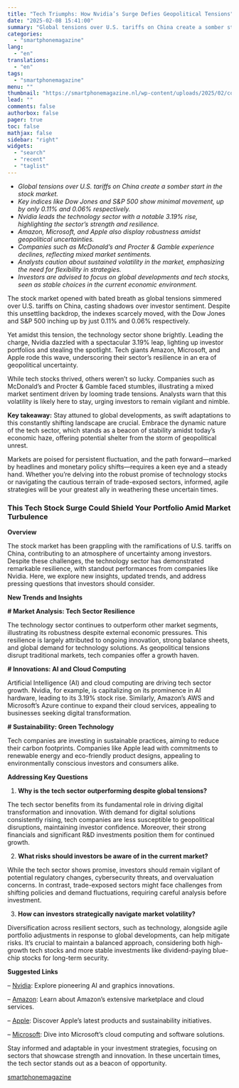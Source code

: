 ```yaml
---
title: "Tech Triumphs: How Nvidia’s Surge Defies Geopolitical Tensions"
date: "2025-02-08 15:41:00"
summary: "Global tensions over U.S. tariffs on China create a somber start in the stock market.Key indices like Dow Jones and S&amp;P 500 show minimal movement, up by only 0.11% and 0.06% respectively.Nvidia leads the technology sector with a notable 3.19% rise, highlighting the sector’s strength and resilience.Amazon, Microsoft, and Apple..."
categories:
  - "smartphonemagazine"
lang:
  - "en"
translations:
  - "en"
tags:
  - "smartphonemagazine"
menu: ""
thumbnail: "https://smartphonemagazine.nl/wp-content/uploads/2025/02/compressed_img-yJCh0UCSzCRoOibfWNO6u5HQ-480x384.png"
lead: ""
comments: false
authorbox: false
pager: true
toc: false
mathjax: false
sidebar: "right"
widgets:
  - "search"
  - "recent"
  - "taglist"
---
```


* *Global tensions over U.S. tariffs on China create a somber start in the stock market.*
* *Key indices like Dow Jones and S&P 500 show minimal movement, up by only 0.11% and 0.06% respectively.*
* *Nvidia leads the technology sector with a notable 3.19% rise, highlighting the sector’s strength and resilience.*
* *Amazon, Microsoft, and Apple also display robustness amidst geopolitical uncertainties.*
* *Companies such as McDonald’s and Procter & Gamble experience declines, reflecting mixed market sentiments.*
* *Analysts caution about sustained volatility in the market, emphasizing the need for flexibility in strategies.*
* *Investors are advised to focus on global developments and tech stocks, seen as stable choices in the current economic environment.*

The stock market opened with bated breath as global tensions simmered over U.S. tariffs on China, casting shadows over investor sentiment. Despite this unsettling backdrop, the indexes scarcely moved, with the Dow Jones and S&P 500 inching up by just 0.11% and 0.06% respectively.

Yet amidst this tension, the technology sector shone brightly. Leading the charge, Nvidia dazzled with a spectacular 3.19% leap, lighting up investor portfolios and stealing the spotlight. Tech giants Amazon, Microsoft, and Apple rode this wave, underscoring their sector’s resilience in an era of geopolitical uncertainty.

While tech stocks thrived, others weren’t so lucky. Companies such as McDonald’s and Procter & Gamble faced stumbles, illustrating a mixed market sentiment driven by looming trade tensions. Analysts warn that this volatility is likely here to stay, urging investors to remain vigilant and nimble.

**Key takeaway:** Stay attuned to global developments, as swift adaptations to this constantly shifting landscape are crucial. Embrace the dynamic nature of the tech sector, which stands as a beacon of stability amidst today’s economic haze, offering potential shelter from the storm of geopolitical unrest.

Markets are poised for persistent fluctuation, and the path forward—marked by headlines and monetary policy shifts—requires a keen eye and a steady hand. Whether you’re delving into the robust promise of technology stocks or navigating the cautious terrain of trade-exposed sectors, informed, agile strategies will be your greatest ally in weathering these uncertain times.

### This Tech Stock Surge Could Shield Your Portfolio Amid Market Turbulence

**Overview**

The stock market has been grappling with the ramifications of U.S. tariffs on China, contributing to an atmosphere of uncertainty among investors. Despite these challenges, the technology sector has demonstrated remarkable resilience, with standout performances from companies like Nvidia. Here, we explore new insights, updated trends, and address pressing questions that investors should consider.

**New Trends and Insights**

**# Market Analysis: Tech Sector Resilience**

The technology sector continues to outperform other market segments, illustrating its robustness despite external economic pressures. This resilience is largely attributed to ongoing innovation, strong balance sheets, and global demand for technology solutions. As geopolitical tensions disrupt traditional markets, tech companies offer a growth haven.

**# Innovations: AI and Cloud Computing**

Artificial Intelligence (AI) and cloud computing are driving tech sector growth. Nvidia, for example, is capitalizing on its prominence in AI hardware, leading to its 3.19% stock rise. Similarly, Amazon’s AWS and Microsoft’s Azure continue to expand their cloud services, appealing to businesses seeking digital transformation.

**# Sustainability: Green Technology**

Tech companies are investing in sustainable practices, aiming to reduce their carbon footprints. Companies like Apple lead with commitments to renewable energy and eco-friendly product designs, appealing to environmentally conscious investors and consumers alike.

**Addressing Key Questions**

1. **Why is the tech sector outperforming despite global tensions?**

The tech sector benefits from its fundamental role in driving digital transformation and innovation. With demand for digital solutions consistently rising, tech companies are less susceptible to geopolitical disruptions, maintaining investor confidence. Moreover, their strong financials and significant R&D investments position them for continued growth.

2. **What risks should investors be aware of in the current market?**

While the tech sector shows promise, investors should remain vigilant of potential regulatory changes, cybersecurity threats, and overvaluation concerns. In contrast, trade-exposed sectors might face challenges from shifting policies and demand fluctuations, requiring careful analysis before investment.

3. **How can investors strategically navigate market volatility?**

Diversification across resilient sectors, such as technology, alongside agile portfolio adjustments in response to global developments, can help mitigate risks. It’s crucial to maintain a balanced approach, considering both high-growth tech stocks and more stable investments like dividend-paying blue-chip stocks for long-term security.

**Suggested Links**

– [Nvidia](https://nvidia.com): Explore pioneering AI and graphics innovations.  

– [Amazon](https://amazon.com): Learn about Amazon’s extensive marketplace and cloud services.  

– [Apple](https://apple.com): Discover Apple’s latest products and sustainability initiatives.  

– [Microsoft](https://microsoft.com): Dive into Microsoft’s cloud computing and software solutions.

Stay informed and adaptable in your investment strategies, focusing on sectors that showcase strength and innovation. In these uncertain times, the tech sector stands out as a beacon of opportunity.

[smartphonemagazine](https://smartphonemagazine.nl/en/2025/02/08/tech-triumphs-how-nvidias-surge-defies-geopolitical-tensions/)
